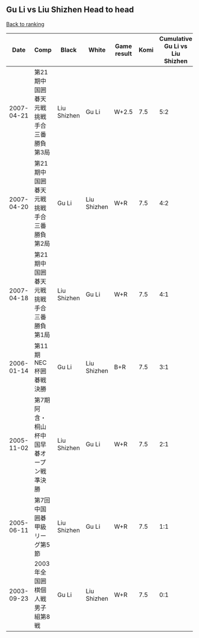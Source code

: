## Gu Li vs Liu Shizhen Head to head

[Back to ranking](../../index.md)




| **Date** | **Comp** | **Black** | **White** | **Game result** | **Komi** | **Cumulative Gu Li vs Liu Shizhen** | **Gu Li streak** | **Liu Shizhen streak** | 
| --- | --- | --- | --- | --- | --- | --- | --- | --- |
| 2007-04-21 | 第21期中国囲碁天元戦挑戦手合三番勝負第3局 | Liu Shizhen | Gu Li | W+2.5 | 7.5 | 5:2 | 1 | 0 | 
| 2007-04-20 | 第21期中国囲碁天元戦挑戦手合三番勝負第2局 | Gu Li | Liu Shizhen | W+R | 7.5 | 4:2 | 0 | 1 | 
| 2007-04-18 | 第21期中国囲碁天元戦挑戦手合三番勝負第1局 | Liu Shizhen | Gu Li | W+R | 7.5 | 4:1 | 4 | 0 | 
| 2006-01-14 | 第11期NEC杯囲碁戦決勝 | Gu Li | Liu Shizhen | B+R | 7.5 | 3:1 | 3 | 0 | 
| 2005-11-02 | 第7期阿含・桐山杯中国早碁オープン戦準決勝 | Liu Shizhen | Gu Li | W+R | 7.5 | 2:1 | 2 | 0 | 
| 2005-06-11 | 第7回中国囲碁甲級リーグ第5節 | Liu Shizhen | Gu Li | W+R | 7.5 | 1:1 | 1 | 0 | 
| 2003-09-23 | 2003年全国囲棋個人戦男子組第8戦 | Gu Li | Liu Shizhen | W+R | 7.5 | 0:1 | 0 | 1 |




